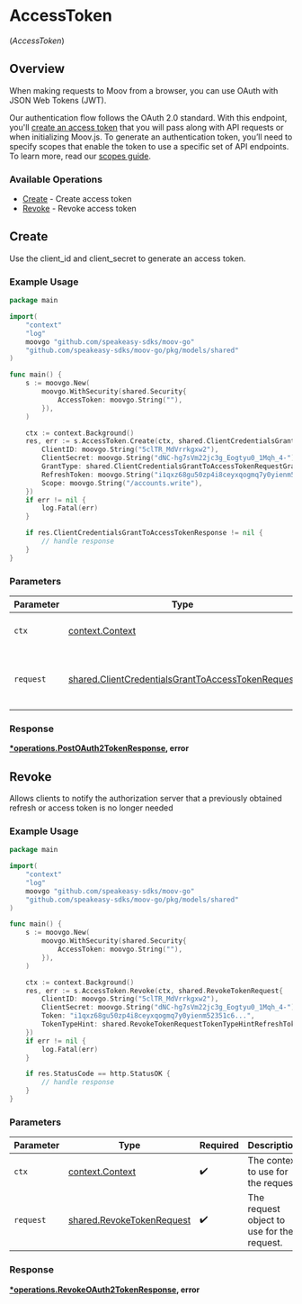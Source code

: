 # AccessToken
(*AccessToken*)

## Overview

When making requests to Moov from a browser, you can use OAuth with JSON Web Tokens (JWT).

Our authentication flow follows the OAuth 2.0 standard. With this endpoint, you'll [create an access token](https://docs.moov.io/guides/quick-start/#create-an-access-token) that you will pass along with API requests or when initializing Moov.js. To generate an authentication token, you’ll need to specify scopes that enable the token to use a specific set of API endpoints. To learn more, read our [scopes guide](https://docs.moov.io/guides/developer-tools/scopes/).


### Available Operations

* [Create](#create) - Create access token
* [Revoke](#revoke) - Revoke access token

## Create

Use the client_id and client_secret to generate an access token.

### Example Usage

```go
package main

import(
	"context"
	"log"
	moovgo "github.com/speakeasy-sdks/moov-go"
	"github.com/speakeasy-sdks/moov-go/pkg/models/shared"
)

func main() {
    s := moovgo.New(
        moovgo.WithSecurity(shared.Security{
            AccessToken: moovgo.String(""),
        }),
    )

    ctx := context.Background()
    res, err := s.AccessToken.Create(ctx, shared.ClientCredentialsGrantToAccessTokenRequest{
        ClientID: moovgo.String("5clTR_MdVrrkgxw2"),
        ClientSecret: moovgo.String("dNC-hg7sVm22jc3g_Eogtyu0_1Mqh_4-"),
        GrantType: shared.ClientCredentialsGrantToAccessTokenRequestGrantTypeClientCredentials,
        RefreshToken: moovgo.String("i1qxz68gu50zp4i8ceyxqogmq7y0yienm52351c6..."),
        Scope: moovgo.String("/accounts.write"),
    })
    if err != nil {
        log.Fatal(err)
    }

    if res.ClientCredentialsGrantToAccessTokenResponse != nil {
        // handle response
    }
}
```

### Parameters

| Parameter                                                                                                              | Type                                                                                                                   | Required                                                                                                               | Description                                                                                                            |
| ---------------------------------------------------------------------------------------------------------------------- | ---------------------------------------------------------------------------------------------------------------------- | ---------------------------------------------------------------------------------------------------------------------- | ---------------------------------------------------------------------------------------------------------------------- |
| `ctx`                                                                                                                  | [context.Context](https://pkg.go.dev/context#Context)                                                                  | :heavy_check_mark:                                                                                                     | The context to use for the request.                                                                                    |
| `request`                                                                                                              | [shared.ClientCredentialsGrantToAccessTokenRequest](../../models/shared/clientcredentialsgranttoaccesstokenrequest.md) | :heavy_check_mark:                                                                                                     | The request object to use for the request.                                                                             |


### Response

**[*operations.PostOAuth2TokenResponse](../../models/operations/postoauth2tokenresponse.md), error**


## Revoke

Allows clients to notify the authorization server that a previously obtained refresh or access token is no longer needed

### Example Usage

```go
package main

import(
	"context"
	"log"
	moovgo "github.com/speakeasy-sdks/moov-go"
	"github.com/speakeasy-sdks/moov-go/pkg/models/shared"
)

func main() {
    s := moovgo.New(
        moovgo.WithSecurity(shared.Security{
            AccessToken: moovgo.String(""),
        }),
    )

    ctx := context.Background()
    res, err := s.AccessToken.Revoke(ctx, shared.RevokeTokenRequest{
        ClientID: moovgo.String("5clTR_MdVrrkgxw2"),
        ClientSecret: moovgo.String("dNC-hg7sVm22jc3g_Eogtyu0_1Mqh_4-"),
        Token: "i1qxz68gu50zp4i8ceyxqogmq7y0yienm52351c6...",
        TokenTypeHint: shared.RevokeTokenRequestTokenTypeHintRefreshToken.ToPointer(),
    })
    if err != nil {
        log.Fatal(err)
    }

    if res.StatusCode == http.StatusOK {
        // handle response
    }
}
```

### Parameters

| Parameter                                                              | Type                                                                   | Required                                                               | Description                                                            |
| ---------------------------------------------------------------------- | ---------------------------------------------------------------------- | ---------------------------------------------------------------------- | ---------------------------------------------------------------------- |
| `ctx`                                                                  | [context.Context](https://pkg.go.dev/context#Context)                  | :heavy_check_mark:                                                     | The context to use for the request.                                    |
| `request`                                                              | [shared.RevokeTokenRequest](../../models/shared/revoketokenrequest.md) | :heavy_check_mark:                                                     | The request object to use for the request.                             |


### Response

**[*operations.RevokeOAuth2TokenResponse](../../models/operations/revokeoauth2tokenresponse.md), error**

